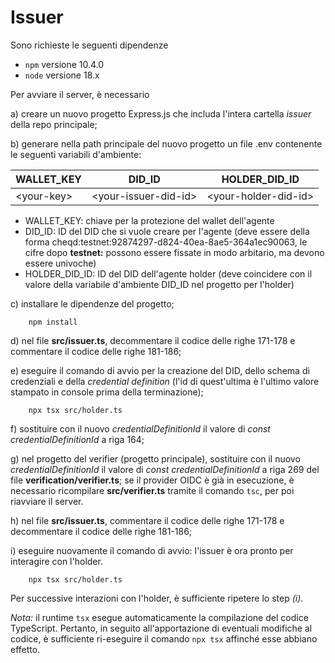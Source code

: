 # Issuer
Sono richieste le seguenti dipendenze
- `npm` versione 10.4.0
- `node` versione 18.x

Per avviare il server, è necessario

a) creare un nuovo progetto Express.js che includa l'intera cartella _issuer_ della repo principale;

b) generare nella path principale del nuovo progetto un file .env contenente le seguenti variabili d'ambiente:

| WALLET_KEY   | DID_ID                 | HOLDER_DID_ID          |
|--------------|------------------------|------------------------|
| \<your-key\> | \<your-issuer-did-id\> | \<your-holder-did-id\> |

- WALLET_KEY: chiave per la protezione del wallet dell'agente
- DID_ID: ID del DID che si vuole creare per l'agente (deve essere della forma cheqd:testnet:92874297-d824-40ea-8ae5-364a1ec90063,
  le cifre dopo **testnet:** possono essere fissate in modo arbitario, ma devono essere univoche)
- HOLDER_DID_ID: ID del DID dell'agente holder (deve coincidere con il valore della variabile d'ambiente DID_ID nel progetto per l'holder)

c) installare le dipendenze del progetto;
```
    npm install
```

d) nel file **src/issuer.ts**, decommentare il codice delle righe 171-178 e commentare il codice
delle righe 181-186;

e) eseguire il comando di avvio per la creazione del DID, dello schema di credenziali e della _credential definition_
(l'id di quest'ultima è l'ultimo valore stampato in console prima della terminazione);
```
    npx tsx src/holder.ts
```

f) sostituire con il nuovo _credentialDefinitionId_ il valore di _const credentialDefinitionId_ a riga 164;

g) nel progetto del verifier (progetto principale), sostituire con il nuovo _credentialDefinitionId_ il valore di _const credentialDefinitionId_ a riga 269
del file **verification/verifier.ts**; se il provider OIDC è già in esecuzione, è necessario ricompilare **src/verifier.ts** tramite il comando `tsc`,
per poi riavviare il server.

h) nel file **src/issuer.ts**, commentare il codice delle righe 171-178 e decommentare il codice
delle righe 181-186;

i) eseguire nuovamente il comando di avvio: l'issuer è ora pronto per interagire con l'holder.
```
    npx tsx src/holder.ts
```

Per successive interazioni con l'holder, è sufficiente ripetere lo step _(i)_.

_Nota:_ il runtime `tsx` esegue automaticamente la compilazione del codice TypeScript. Pertanto, in seguito all'apportazione
di eventuali modifiche al codice, è sufficiente ri-eseguire il comando `npx tsx` affinché esse abbiano effetto.